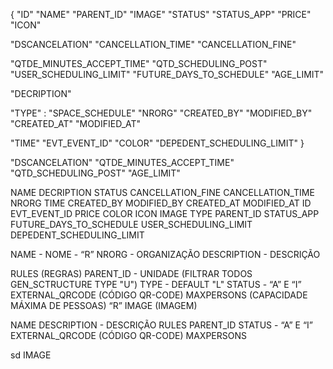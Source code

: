 {
  "ID"
  "NAME"
  "PARENT_ID"
  "IMAGE"
  "STATUS"
  "STATUS_APP"
  "PRICE"
  "ICON"

  "DSCANCELATION" 
  "CANCELLATION_TIME"
  "CANCELLATION_FINE"

  "QTDE_MINUTES_ACCEPT_TIME"
  "QTD_SCHEDULING_POST"
  "USER_SCHEDULING_LIMIT"
  "FUTURE_DAYS_TO_SCHEDULE"
  "AGE_LIMIT"
  
  "DECRIPTION"

  "TYPE" : "SPACE_SCHEDULE"
  "NRORG"
  "CREATED_BY"
  "MODIFIED_BY"
  "CREATED_AT"
  "MODIFIED_AT"
  
  "TIME"
  "EVT_EVENT_ID"
  "COLOR"
  "DEPEDENT_SCHEDULING_LIMIT"
}

<!-- COLUNAS A SEREM CRIADAS -->

  "DSCANCELATION"
  "QTDE_MINUTES_ACCEPT_TIME"
  "QTD_SCHEDULING_POST"
  "AGE_LIMIT" 

NAME
DECRIPTION
STATUS
CANCELLATION_FINE
CANCELLATION_TIME
NRORG
TIME
CREATED_BY
MODIFIED_BY
CREATED_AT
MODIFIED_AT
ID
EVT_EVENT_ID
PRICE
COLOR
ICON
IMAGE
TYPE
PARENT_ID
STATUS_APP
FUTURE_DAYS_TO_SCHEDULE
USER_SCHEDULING_LIMIT
DEPEDENT_SCHEDULING_LIMIT


NAME - NOME - “R”
NRORG - ORGANIZAÇÃO 
DESCRIPTION - DESCRIÇÃO 

RULES (REGRAS)
PARENT_ID - UNIDADE (FILTRAR TODOS GEN_SCTRUCTURE TYPE "U") 
TYPE - DEFAULT "L"
STATUS - “A” E “I”
EXTERNAL_QRCODE (CÓDIGO QR-CODE)
MAXPERSONS (CAPACIDADE MÁXIMA DE PESSOAS) “R”
IMAGE (IMAGEM)

NAME
DESCRIPTION - DESCRIÇÃO 
RULES
PARENT_ID
STATUS - “A” E “I”
EXTERNAL_QRCODE (CÓDIGO QR-CODE)
MAXPERSONS

sd
IMAGE
